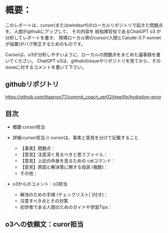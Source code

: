 # 概要：

このレポートは、cursor(またはwindsurf)のローカルリポジトリで起きた問題点を、人間がgithubにアップして、
その内容を 総指揮官役であるChatGPT o3 が分析してレポートを書き、
現場ローカル側のcursor(人間とCalude-3.7-sonnetが協業)がバグ修正するためのものです。

Cursorは、o3が分析しやすいように、ローカルの問題点をまとめた議事録を書いてください。
ChatGPT o3は、githubのissueやリポジトリを見てから、そのissueに対するコメントを書いて下さい。

## githubリポジトリ
https://github.com/ttaarroo77/commit_coach_ver02/tree/fix/hydration-error

## 目次

- 概要:cursor担当
- 詳細:cursor担当 // cursorは、事実と意見を分けて記載すること
  - 【事実】問題点：
  - 【意見】注意深く見るべきと思うファイル：
  - 【意見】上記の中身を見るための catコマンド：
  - 【意見】原因と解決策に関する仮説 (複数)：
  - その他：

- o3からのコメント：o3担当
  - 解決のための手順 (チェックリスト[ ]付き)：
  - 注意すべき点とその対策
  - 初学者である人間のためのガイドや学習Tips：

## o3への依頼文：curor担当











